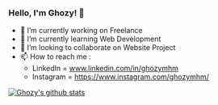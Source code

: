 ### Hello, I'm Ghozy! 👋

- 🔭 I’m currently working on Freelance
- 🌱 I’m currently learning Web Development
- 👯 I’m looking to collaborate on Website Project
- 📫 How to reach me : 
  - LinkedIn = www.linkedin.com/in/ghozymhm 
  - Instagram = https://www.instagram.com/ghozymhm/

[![Ghozy's github stats](https://github-readme-stats.vercel.app/api?username=GhozyMHM&show_icons=true&theme=tokyonight&hide=prs)](https://github.com/GhozyMHM)
